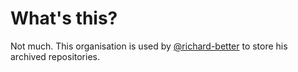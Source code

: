 # What's this?

Not much. This organisation is used by [@richard-better][richard-better-gh]  to store his archived repositories.


[richard-better-gh]: https://github.com/richard-better 
